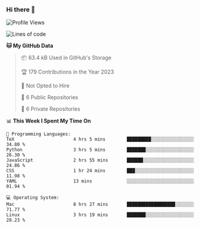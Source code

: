 ### Hi there 👋

<!--
**huayuan4396/huayuan4396** is a ✨ _special_ ✨ repository because its `README.md` (this file) appears on your GitHub profile.

Here are some ideas to get you started:

- 🔭 I’m currently working on ...
- 🌱 I’m currently learning ...
- 👯 I’m looking to collaborate on ...
- 🤔 I’m looking for help with ...
- 💬 Ask me about ...
- 📫 How to reach me: ...
- 😄 Pronouns: ...
- ⚡ Fun fact: ...
-->

<!--START_SECTION:waka-->
![Profile Views](http://img.shields.io/badge/Profile%20Views-2-blue)

![Lines of code](https://img.shields.io/badge/From%20Hello%20World%20I%27ve%20Written-161.5%20thousand%20lines%20of%20code-blue)

**🐱 My GitHub Data** 

> 📦 63.4 kB Used in GitHub's Storage 
 > 
> 🏆 179 Contributions in the Year 2023
 > 
> 🚫 Not Opted to Hire
 > 
> 📜 6 Public Repositories 
 > 
> 🔑 6 Private Repositories 
 > 
📊 **This Week I Spent My Time On** 

```text
💬 Programming Languages: 
TeX                      4 hrs 5 mins        █████████░░░░░░░░░░░░░░░░   34.80 % 
Python                   3 hrs 5 mins        ███████░░░░░░░░░░░░░░░░░░   26.30 % 
JavaScript               2 hrs 55 mins       ██████░░░░░░░░░░░░░░░░░░░   24.86 % 
CSS                      1 hr 24 mins        ███░░░░░░░░░░░░░░░░░░░░░░   11.98 % 
YAML                     13 mins             ░░░░░░░░░░░░░░░░░░░░░░░░░   01.94 % 

💻 Operating System: 
Mac                      8 hrs 27 mins       ██████████████████░░░░░░░   71.77 % 
Linux                    3 hrs 19 mins       ███████░░░░░░░░░░░░░░░░░░   28.23 % 
```


<!--END_SECTION:waka-->
